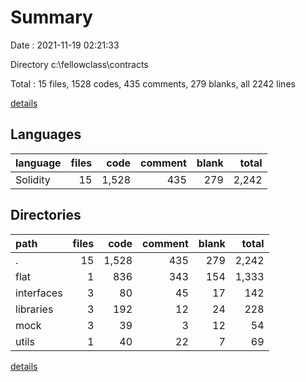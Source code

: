 # Summary

Date : 2021-11-19 02:21:33

Directory c:\fellowclass\contracts

Total : 15 files,  1528 codes, 435 comments, 279 blanks, all 2242 lines

[details](details.md)

## Languages
| language | files | code | comment | blank | total |
| :--- | ---: | ---: | ---: | ---: | ---: |
| Solidity | 15 | 1,528 | 435 | 279 | 2,242 |

## Directories
| path | files | code | comment | blank | total |
| :--- | ---: | ---: | ---: | ---: | ---: |
| . | 15 | 1,528 | 435 | 279 | 2,242 |
| flat | 1 | 836 | 343 | 154 | 1,333 |
| interfaces | 3 | 80 | 45 | 17 | 142 |
| libraries | 3 | 192 | 12 | 24 | 228 |
| mock | 3 | 39 | 3 | 12 | 54 |
| utils | 1 | 40 | 22 | 7 | 69 |

[details](details.md)